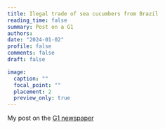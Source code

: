 ```yaml
---
title: Ilegal trade of sea cucumbers from Brazil
reading_time: false
summary: Post on a G1 
authors: 
date: "2024-01-02"
profile: false
comments: false
draft: false

image:
  caption: ""
  focal_point: ""
  placement: 2
  preview_only: true
---
```


My post on the [G1 newspaper](https://g1.globo.com/sp/campinas-regiao/terra-da-gente/noticia/2024/01/25/mais-de-10-toneladas-de-pepinos-do-mar-sao-extraidas-ilegalmente-no-brasil-para-envio-a-asia.ghtml?utm_source=whatsapp&utm_medium=share-bar-desktop&utm_campaign=materias)
